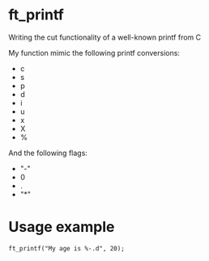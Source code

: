 # ft_printf
Writing the cut functionality of a well-known printf from C

My function mimic the following printf conversions:
- c
- s
- p
- d
- i
- u
- x
- X
- %

And the following flags:
- "-"
- 0
- .
- "*"

# Usage example

```
ft_printf("My age is %-.d", 20);
```
